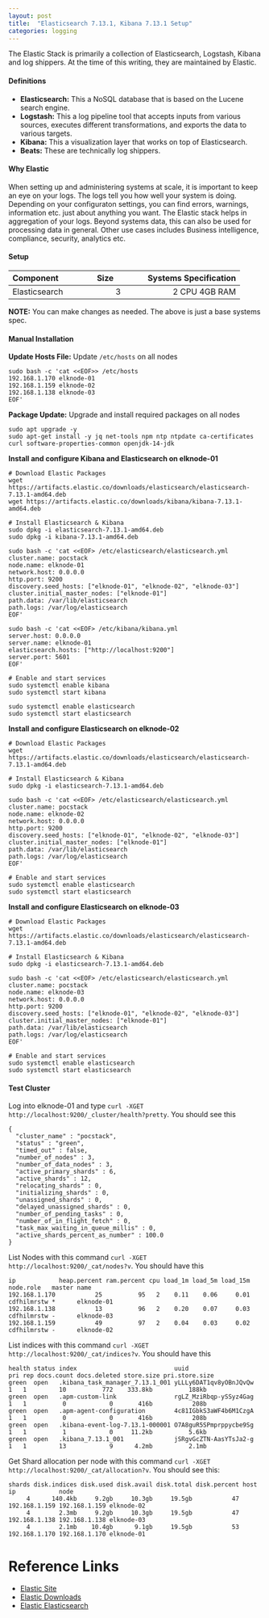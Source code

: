 ```yaml
---
layout: post
title:  "Elasticsearch 7.13.1, Kibana 7.13.1 Setup"
categories: logging
---
```


The Elastic Stack is primarily a collection of Elasticsearch, Logstash, Kibana and log shippers. At the time of this writing, they are maintained by Elastic. 

#### **Definitions**

* **Elasticsearch:** This a NoSQL database that is based on the Lucene search engine. 
* **Logstash:** This a log pipeline tool that accepts inputs from various sources, executes different transformations, and exports the data to various targets. 
* **Kibana:** This a visualization layer that works on top of Elasticsearch.
* **Beats:** These are technically log shippers.


#### **Why Elastic**
When setting up and administering systems at scale, it is important to keep an eye on your logs. The logs tell you how well your system is doing. Depending on your configuraton settings, you can find errors, warnings, information etc. just about anything you want. The Elastic stack helps in aggregation of your logs. Beyond systems data, this can also be used for processing data in general. Other use cases includes Business intelligence, compliance, security, analytics etc.

#### **Setup**

|Component &nbsp; &nbsp; &nbsp; &nbsp; &nbsp; &nbsp; &nbsp; | Size &nbsp; &nbsp; &nbsp; &nbsp; &nbsp; &nbsp; | Systems Specification |
|:------------- |:----:| --------------------: |
|Elasticsearch  |   3  |  2 CPU   4GB RAM      |

**NOTE:**
You can make changes as needed. The above is just a base systems spec.


#### **Manual Installation**
**Update Hosts File:** Update `/etc/hosts` on all nodes
```
sudo bash -c 'cat <<EOF>> /etc/hosts
192.168.1.170 elknode-01
192.168.1.159 elknode-02
192.168.1.138 elknode-03
EOF'
```

**Package Update:** Upgrade and install required packages on all nodes
```
sudo apt upgrade -y
sudo apt-get install -y jq net-tools npm ntp ntpdate ca-certificates curl software-properties-common openjdk-14-jdk
```

**Install and configure Kibana and Elasticsearch on elknode-01**
```
# Download Elastic Packages
wget https://artifacts.elastic.co/downloads/elasticsearch/elasticsearch-7.13.1-amd64.deb
wget https://artifacts.elastic.co/downloads/kibana/kibana-7.13.1-amd64.deb

# Install Elasticsearch & Kibana
sudo dpkg -i elasticsearch-7.13.1-amd64.deb 
sudo dpkg -i kibana-7.13.1-amd64.deb

sudo bash -c 'cat <<EOF> /etc/elasticsearch/elasticsearch.yml
cluster.name: pocstack
node.name: elknode-01
network.host: 0.0.0.0
http.port: 9200
discovery.seed_hosts: ["elknode-01", "elknode-02", "elknode-03"]
cluster.initial_master_nodes: ["elknode-01"]
path.data: /var/lib/elasticsearch
path.logs: /var/log/elasticsearch
EOF'

sudo bash -c 'cat <<EOF> /etc/kibana/kibana.yml
server.host: 0.0.0.0
server.name: elknode-01
elasticsearch.hosts: ["http://localhost:9200"]
server.port: 5601
EOF'

# Enable and start services
sudo systemctl enable kibana
sudo systemctl start kibana

sudo systemctl enable elasticsearch
sudo systemctl start elasticsearch
```


**Install and configure Elasticsearch on elknode-02**
```
# Download Elastic Packages
wget https://artifacts.elastic.co/downloads/elasticsearch/elasticsearch-7.13.1-amd64.deb

# Install Elasticsearch & Kibana
sudo dpkg -i elasticsearch-7.13.1-amd64.deb

sudo bash -c 'cat <<EOF> /etc/elasticsearch/elasticsearch.yml
cluster.name: pocstack
node.name: elknode-02
network.host: 0.0.0.0
http.port: 9200
discovery.seed_hosts: ["elknode-01", "elknode-02", "elknode-03"]
cluster.initial_master_nodes: ["elknode-01"]
path.data: /var/lib/elasticsearch
path.logs: /var/log/elasticsearch
EOF'

# Enable and start services
sudo systemctl enable elasticsearch
sudo systemctl start elasticsearch
```

**Install and configure Elasticsearch on elknode-03**
```
# Download Elastic Packages
wget https://artifacts.elastic.co/downloads/elasticsearch/elasticsearch-7.13.1-amd64.deb

# Install Elasticsearch & Kibana
sudo dpkg -i elasticsearch-7.13.1-amd64.deb

sudo bash -c 'cat <<EOF> /etc/elasticsearch/elasticsearch.yml
cluster.name: pocstack
node.name: elknode-03
network.host: 0.0.0.0
http.port: 9200
discovery.seed_hosts: ["elknode-01", "elknode-02", "elknode-03"]
cluster.initial_master_nodes: ["elknode-01"]
path.data: /var/lib/elasticsearch
path.logs: /var/log/elasticsearch     
EOF'

# Enable and start services
sudo systemctl enable elasticsearch
sudo systemctl start elasticsearch
```


#### Test Cluster
Log into elknode-01 and type `curl -XGET http://localhost:9200/_cluster/health?pretty`. You should see this
```
{
  "cluster_name" : "pocstack",
  "status" : "green",
  "timed_out" : false,
  "number_of_nodes" : 3,
  "number_of_data_nodes" : 3,
  "active_primary_shards" : 6,
  "active_shards" : 12,
  "relocating_shards" : 0,
  "initializing_shards" : 0,
  "unassigned_shards" : 0,
  "delayed_unassigned_shards" : 0,
  "number_of_pending_tasks" : 0,
  "number_of_in_flight_fetch" : 0,
  "task_max_waiting_in_queue_millis" : 0,
  "active_shards_percent_as_number" : 100.0
}
```

List Nodes with this command `curl -XGET http://localhost:9200/_cat/nodes?v`. You should have this
```
ip            heap.percent ram.percent cpu load_1m load_5m load_15m node.role   master name
192.168.1.170           25          95   2    0.11    0.06     0.01 cdfhilmrstw *      elknode-01
192.168.1.138           13          96   2    0.20    0.07     0.03 cdfhilmrstw -      elknode-03
192.168.1.159           49          97   2    0.04    0.03     0.02 cdfhilmrstw -      elknode-02
```

List indices with this command `curl -XGET http://localhost:9200/_cat/indices?v`. You should have this
```
health status index                           uuid                   pri rep docs.count docs.deleted store.size pri.store.size
green  open   .kibana_task_manager_7.13.1_001 yLLLy6DAT1qv8yOBnJQvQw   1   1         10          772    333.8kb          188kb
green  open   .apm-custom-link                rgLZ_MziRbqp-ySSyz4Gag   1   1          0            0       416b           208b
green  open   .apm-agent-configuration        4c81IGbkS3aWF4b6M1CzgA   1   1          0            0       416b           208b
green  open   .kibana-event-log-7.13.1-000001 O7A8guR5SPmprppycbe9Sg   1   1          1            0     11.2kb          5.6kb
green  open   .kibana_7.13.1_001              jSRgvGcZTN-AasYTsJa2-g   1   1         13            9      4.2mb          2.1mb
```

Get Shard allocation per node with this command `curl -XGET http://localhost:9200/_cat/allocation?v`. You should see this:
```
shards disk.indices disk.used disk.avail disk.total disk.percent host          ip            node
     4      140.4kb     9.2gb     10.3gb     19.5gb           47 192.168.1.159 192.168.1.159 elknode-02
     4        2.3mb     9.2gb     10.3gb     19.5gb           47 192.168.1.138 192.168.1.138 elknode-03
     4        2.1mb    10.4gb      9.1gb     19.5gb           53 192.168.1.170 192.168.1.170 elknode-01
```
# Reference Links
* [Elastic Site](https://www.elastic.co/)
* [Elastic Downloads](https://www.elastic.co/downloads/)
* [Elastic Elasticsearch](https://www.elastic.co/downloads/past-releases#elasticsearch)

